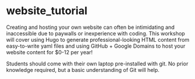 # website_tutorial

Creating and hosting your own website can often be intimidating and inaccessible due to paywalls or inexperience with coding. This workshop will cover using Hugo to generate professional-looking HTML content from easy-to-write yaml files and using GitHub + Google Domains to host your website content for $0-12 per year! 

Students should come with their own laptop pre-installed with git. No prior knowledge required, but a basic understanding of Git will help.
